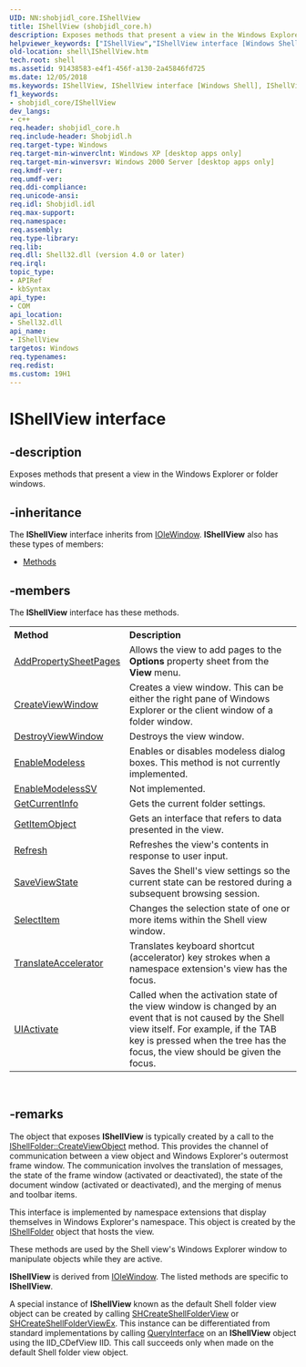 ```yaml
---
UID: NN:shobjidl_core.IShellView
title: IShellView (shobjidl_core.h)
description: Exposes methods that present a view in the Windows Explorer or folder windows.helpviewer_keywords: ["IShellView","IShellView interface [Windows Shell]","IShellView interface [Windows Shell]","described","_win32_IShellView","_win32_IShellView_cpp","shell.IShellView","shobjidl_core/IShellView"]
old-location: shell\IShellView.htm
tech.root: shell
ms.assetid: 91438583-e4f1-456f-a130-2a45846fd725
ms.date: 12/05/2018
ms.keywords: IShellView, IShellView interface [Windows Shell], IShellView interface [Windows Shell],described, _win32_IShellView, _win32_IShellView_cpp, shell.IShellView, shobjidl_core/IShellView
f1_keywords:
- shobjidl_core/IShellView
dev_langs:
- c++
req.header: shobjidl_core.h
req.include-header: Shobjidl.h
req.target-type: Windows
req.target-min-winverclnt: Windows XP [desktop apps only]
req.target-min-winversvr: Windows 2000 Server [desktop apps only]
req.kmdf-ver: 
req.umdf-ver: 
req.ddi-compliance: 
req.unicode-ansi: 
req.idl: Shobjidl.idl
req.max-support: 
req.namespace: 
req.assembly: 
req.type-library: 
req.lib: 
req.dll: Shell32.dll (version 4.0 or later)
req.irql: 
topic_type:
- APIRef
- kbSyntax
api_type:
- COM
api_location:
- Shell32.dll
api_name:
- IShellView
targetos: Windows
req.typenames: 
req.redist: 
ms.custom: 19H1
---
```


# IShellView interface


## -description


Exposes methods that present a view in the Windows Explorer or folder windows.


## -inheritance

The <b xmlns:loc="http://microsoft.com/wdcml/l10n">IShellView</b> interface inherits from <a href="https://docs.microsoft.com/windows/desktop/api/oleidl/nn-oleidl-iolewindow">IOleWindow</a>. <b>IShellView</b> also has these types of members:
<ul>
<li><a href="https://docs.microsoft.com/">Methods</a></li>
</ul>

## -members

The <b>IShellView</b> interface has these methods.
<table class="members" id="memberListMethods">
<tr>
<th align="left" width="37%">Method</th>
<th align="left" width="63%">Description</th>
</tr>
<tr data="declared;">
<td align="left" width="37%">
<a href="https://docs.microsoft.com/windows/desktop/api/shobjidl_core/nf-shobjidl_core-ishellview-addpropertysheetpages">AddPropertySheetPages</a>
</td>
<td align="left" width="63%">
Allows the view to add pages to the <b>Options</b> property sheet from the <b>View</b> menu.

</td>
</tr>
<tr data="declared;">
<td align="left" width="37%">
<a href="https://docs.microsoft.com/windows/desktop/api/shobjidl_core/nf-shobjidl_core-ishellview-createviewwindow">CreateViewWindow</a>
</td>
<td align="left" width="63%">
Creates a view window. This can be either the right pane of Windows Explorer or the client window of a folder window.

</td>
</tr>
<tr data="declared;">
<td align="left" width="37%">
<a href="https://docs.microsoft.com/windows/desktop/api/shobjidl_core/nf-shobjidl_core-ishellview-destroyviewwindow">DestroyViewWindow</a>
</td>
<td align="left" width="63%">
Destroys the view window.

</td>
</tr>
<tr data="declared;">
<td align="left" width="37%">
<a href="https://docs.microsoft.com/windows/desktop/api/shobjidl_core/nf-shobjidl_core-ishellview-enablemodeless">EnableModeless</a>
</td>
<td align="left" width="63%">
Enables or disables modeless dialog boxes. This method is not currently implemented.

</td>
</tr>
<tr data="declared;">
<td align="left" width="37%">
<a href="https://docs.microsoft.com/previous-versions/windows/desktop/legacy/bb774830(v=vs.85)">EnableModelessSV</a>
</td>
<td align="left" width="63%">
Not implemented.

</td>
</tr>
<tr data="declared;">
<td align="left" width="37%">
<a href="https://docs.microsoft.com/windows/desktop/api/shobjidl_core/nf-shobjidl_core-ishellview-getcurrentinfo">GetCurrentInfo</a>
</td>
<td align="left" width="63%">
Gets the current folder settings.

</td>
</tr>
<tr data="declared;">
<td align="left" width="37%">
<a href="https://docs.microsoft.com/windows/desktop/api/shobjidl_core/nf-shobjidl_core-ishellview-getitemobject">GetItemObject</a>
</td>
<td align="left" width="63%">
Gets an interface that refers to data presented in the view.

</td>
</tr>
<tr data="declared;">
<td align="left" width="37%">
<a href="https://docs.microsoft.com/windows/desktop/api/shobjidl_core/nf-shobjidl_core-ishellview-refresh">Refresh</a>
</td>
<td align="left" width="63%">
Refreshes the view's contents in response to user input.

</td>
</tr>
<tr data="declared;">
<td align="left" width="37%">
<a href="https://docs.microsoft.com/windows/desktop/api/shobjidl_core/nf-shobjidl_core-ishellview-saveviewstate">SaveViewState</a>
</td>
<td align="left" width="63%">
Saves the Shell's view settings so the current state can be restored during a subsequent browsing session.

</td>
</tr>
<tr data="declared;">
<td align="left" width="37%">
<a href="https://docs.microsoft.com/windows/desktop/api/shobjidl_core/nf-shobjidl_core-ishellview-selectitem">SelectItem</a>
</td>
<td align="left" width="63%">
Changes the selection state of one or more items within the Shell view window.

</td>
</tr>
<tr data="declared;">
<td align="left" width="37%">
<a href="https://docs.microsoft.com/windows/desktop/api/shobjidl_core/nf-shobjidl_core-ishellview-translateaccelerator">TranslateAccelerator</a>
</td>
<td align="left" width="63%">
Translates keyboard shortcut (accelerator) key strokes when a namespace extension's view has the focus.

</td>
</tr>
<tr data="declared;">
<td align="left" width="37%">
<a href="https://docs.microsoft.com/windows/desktop/api/shobjidl_core/nf-shobjidl_core-ishellview-uiactivate">UIActivate</a>
</td>
<td align="left" width="63%">
Called when the activation state of the view window is changed by an event that is not caused by the Shell view itself. For example, if the TAB key is pressed when the tree has the focus, the view should be given the focus.

</td>
</tr>
</table> 


## -remarks



The object that exposes <b>IShellView</b> is typically created by a call to the <a href="https://docs.microsoft.com/windows/desktop/api/shobjidl_core/nf-shobjidl_core-ishellfolder-createviewobject">IShellFolder::CreateViewObject</a> method. This provides the channel of communication between a view object and Windows Explorer's outermost frame window. The communication involves the translation of messages, the state of the frame window (activated or deactivated), the state of the document window (activated or deactivated), and the merging of menus and toolbar items.

This interface is implemented by namespace extensions that display themselves in Windows Explorer's namespace. This object is created by the <a href="https://docs.microsoft.com/windows/desktop/api/shobjidl_core/nn-shobjidl_core-ishellfolder">IShellFolder</a> object that hosts the view.

These methods are used by the Shell view's Windows Explorer window to manipulate objects while they are active.

<b>IShellView</b> is derived from <a href="https://docs.microsoft.com/windows/desktop/api/oleidl/nn-oleidl-iolewindow">IOleWindow</a>. The listed methods are specific to <b>IShellView</b>.

A special instance of <b>IShellView</b> known as the default Shell folder view object can be created by calling <a href="https://docs.microsoft.com/windows/desktop/api/shlobj_core/nf-shlobj_core-shcreateshellfolderview">SHCreateShellFolderView</a> or <a href="https://docs.microsoft.com/windows/desktop/api/shlobj_core/nf-shlobj_core-shcreateshellfolderviewex">SHCreateShellFolderViewEx</a>. This instance can be differentiated from standard implementations by calling <a href="https://docs.microsoft.com/windows/desktop/api/unknwn/nf-unknwn-iunknown-queryinterface(q)">QueryInterface</a> on an <b>IShellView</b> object using the IID_CDefView IID. This call succeeds only when made on the default Shell folder view object.



